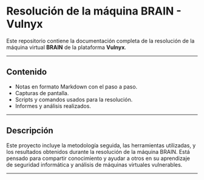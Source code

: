 # Resolución de la máquina BRAIN - Vulnyx

Este repositorio contiene la documentación completa de la resolución de la máquina virtual **BRAIN** de la plataforma **Vulnyx**.

---

## Contenido

- Notas en formato Markdown con el paso a paso.
- Capturas de pantalla.
- Scripts y comandos usados para la resolución.
- Informes y análisis realizados.

---

## Descripción

Este proyecto incluye la metodología seguida, las herramientas utilizadas, y los resultados obtenidos durante la resolución de la máquina BRAIN. Está pensado para compartir conocimiento y ayudar a otros en su aprendizaje de seguridad informática y análisis de máquinas virtuales vulnerables.

---
